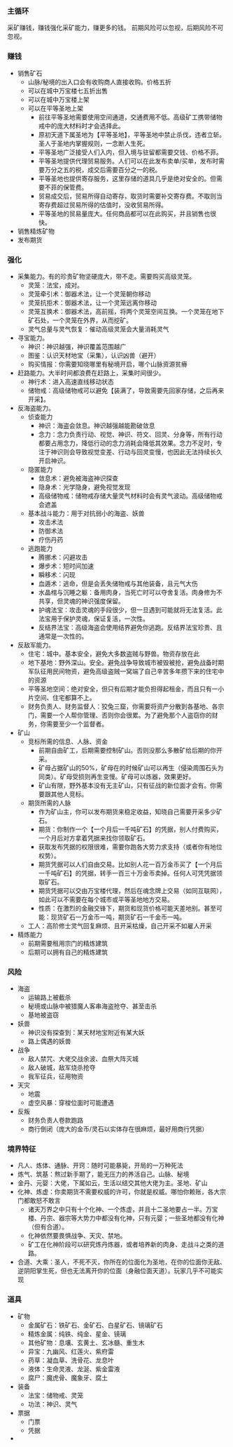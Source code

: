 ### 主循环
采矿赚钱，赚钱强化采矿能力，赚更多的钱。
前期风险可以忽视，后期风险不可忽视。
### 赚钱
- 销售矿石
	- 山脉/秘境的出入口会有收购商人直接收购。价格五折
	- 可以在城中万宝楼七五折出售
	- 可以在城中万宝楼上架
	- 可以在平等圣地上架
		- 前往平等圣地需要使用空间通道，交通费用不低。高级矿工携带储物戒中的庞大材料时才会选择此。
		- 原初天道下属圣地为【平等圣地】，平等圣地中禁止杀伐，违者立斩。圣人于圣地内掌握规则，一念断人生死。
		- 平等圣地广泛接受人们入内，但入境与驻留都需要交钱、价格不菲。
		- 平等圣地提供代理贸易服务。人们可以在此发布卖单/买单，发布时需要万分之五的税，成交后需要百分之一的税。
		- 平等圣地也提供寄存服务，这里存储的道具几乎是绝对安全的。但需要不菲的保管费。
		- 贸易成交后，贸易所得自动寄存，取货时需要补交寄存费。不取则当寄存费超过贸易所得的估值时，没收贸易所得。
		- 平等圣地的贸易量庞大。任何商品都可以在此购买，并且销售也很快。
- 销售精炼矿物
- 发布期货
### 强化
- 采集能力。有的珍贵矿物坚硬庞大，带不走。需要购买高级灵笼。
	- 灵笼：法宝，成对。
	- 灵笼牵引术：御器术法，让一个灵笼朝你移动
	- 灵笼抗拒术：御器术法，让一个灵笼远离你移动
	- 灵笼互换术：御器术法，高前摇，将两个灵笼空间互换。一个灵笼在地下矿石处，一个灵笼在外界，从而挖矿。
	- 灵气总量与灵气恢复：催动高级灵笼会大量消耗灵气
- 寻宝能力。
	- 神识：神识越强，神识覆盖范围越广
	- 图鉴：认识天材地宝（采集），认识凶兽（避开）
	- 购买情报：你需要知晓哪里有秘境开启，哪个山脉资源贫瘠
- 赶路能力。大半时间都浪费在赶路上，采集时间很少。
	- 神行术：进入高速直线移动状态
	- 储物戒：高级储物戒可以避免【装满了，导致需要先回家存储，之后再来开采】。
- 反海盗能力。
	- 侦查能力
		- 神识：海盗会敛息。神识越强越能勘破敛息
		- 念力：念力负责行动、视觉、神识、符文、回灵、分身等，所有行动都要占用念力，降低行动的念力消耗会降低其效果。念力不足时，专注于神识则会导致视觉变差、行动与回灵变慢，也因此无法持续长久开启神识。
	- 隐匿能力
		- 敛息术：避免被海盗神识探查
		- 隐身术：光学隐身，避免视觉发现
		- 高级储物戒：储物戒存储大量灵气材料时会有灵气波动。高级储物戒会遮盖
	- 基本战斗能力：用于对抗弱小的海盗、妖兽
		- 攻击术法
		- 防御术法
		- 疗伤丹药
	- 逃跑能力
		- 腾挪术：闪避攻击
		- 爆步术：短时间加速
		- 瞬移术：闪现
		- 血遁术：逃命，但是会丢失储物戒与其他装备，且元气大伤
		- 水晶棺与沉睡之躯：备用肉身，当死亡时可以夺舍复活。肉身修为不共享，但灵魂的神识强度保留。
		- 护魂法宝：攻击灵魂的手段很少，但一旦遇到可能就将无法复活。此法宝用于保护灵魂，保证复活，一次性。
		- 反结界法宝：高级海盗会使用结界避免你逃跑。反结界法宝珍贵、且通常是一次性的。
- 反敌军能力。
	- 住宅：城中。基本安全，避免大多数盗贼与野兽。物资存放在此
	- 地下基地：野外深山。安全。避免战争导致城市被毁被抢，避免战备时期军队征用民间物资，避免高级盗贼一窝端了自己辛苦多年攒下来的住宅中的资源
	- 平等圣地空间：绝对安全，但只有后期才能负担得起租金，而且只有一小片空间、住宅都算不上。
	- 财务负责人、财务监督人：狡兔三窟，你需要将资产分散到各基地、各宗门，需要一个人帮你管理、否则你会很累。为了避免那个人盗窃你的财务，你需要至少一个监督者。
- 矿山
	- 竞标所需的信息、人脉、资金
		- 前期自由矿工，后期需要控制矿山。否则没那么多散矿给后期的你开采。
		- 矿母占据矿山的50%，矿母在的时候矿山可以再生（侵染周围石头为同类）。矿母受损则再生变慢。矿母可以炼器，效果更好。
		- 矿山有限，野外基本没有无主矿山，只有征战的新位面才会有。你需要跟其他人竞标。
	- 期货所需的人脉
		- 作为矿山主，你可以发布期货来稳定收益，知晓自己需要开采多少矿石。
		- 期货：你制作一个【一个月后一千吨矿石】的凭据，别人付费购买，一个月后对方拿着凭据来找你领取矿石。
		- 获取发布凭据的权限很难，需要你跑各大势力求支持（或者你有地位权势）。
		- 期货凭据可以人们自由交易。比如别人花一百万金币买了【一个月后一千吨矿石】的凭据，转手一百三十万金币卖掉。任何人可凭凭据领取矿石。
		- 期货凭据可以交由万宝楼代理，然后在魂念牌上交易（如同互联网），如此可以不需要在每个城市或平等圣地地方交易。
		- 性质：在激烈的金融交锋下，期货和现货价格可能天差地别。甚至可能：现货矿石一万金币一吨，期货矿石一千金币一吨。
	- 工人：高阶修士灵气回复麻烦、且开采枯燥，自己开采不如雇人开采
- 精炼能力
	- 前期需要租用宗门的精炼建筑
	- 后期可以拥有自己的精炼建筑
### 风险
- 海盗
	- 运输路上被截杀
	- 秘境或山脉中被猎魔人客串海盗抢夺、甚至击杀
	- 基地被盗窃
- 妖兽
	- 神识没有探查到：某天材地宝附近有某大妖
	- 路上偶遇的妖兽
- 战争
	- 敌人禁咒、大佬交战余波、血祭大阵灭城
	- 敌人破城，敌军烧杀抢夺
	- 我军征兵，征用物资
- 天灾
	- 地震
	- 虚空风暴：穿梭位面时可能遭遇
- 反叛
	- 财务负责人卷款跑路
	- 商行倒闭（庞大的金币/灵石以实体存在很麻烦，最好用商行凭据）
### 境界特征
- 凡人、炼体、通脉、开窍：随时可能暴毙，开局的一万种死法
- 炼气、筑基：熬过新手期了，能无压力的养活自己。山脉、秘境
- 金丹、元婴：大佬，下属如云，生活以结交其他大佬为主。圣地、矿山
- 化神、炼虚：你卖期货不需要权威的许可，你就是权威。哪怕你赖账，各大宗门都敢怒不敢言
	- 诸天万界之中只有十个化神、一个炼虚，并且十二圣地要占一半。万宝楼、丹宗、器宗等大势力中都没有化神，只有元婴；一些圣地都没有化神（但有合道）。
	- 化神依然要畏惧战争、天灾、禁地。
	- 矿工在化神阶段可以研究炼丹炼器，或者培养新的肉身、走战斗之类的道路。
- 合道、大乘：圣人，不死不灭，你所在的位面化为圣地，在你的位面你无敌、逆阴阳掌生死，但也无法离开你的位面（身融位面天道）。玩家几乎不可能实现
### 道具
- 矿物
	- 金属矿石：铁矿石、金矿石、白星矿石、镜璃矿石
	- 精炼金属：纯铁、纯金、星金、镜璃
	- 其他矿物：息壤、玄黄土、玄冰髓、重生木
	- 异宝：九幽风、红莲火、紫府雷
	- 药草：凝血草、洗骨花、龙息叶
	- 液体：生命灵液、龙涎、紫金雷液
	- 腐尸：魔虎骨、魔象牙、腐土
- 装备
	- 法宝：储物戒、灵笼
	- 功法：神识、灵气
- 票据
	- 门票
	- 凭据
- 